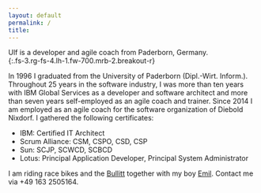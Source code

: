 ```yaml
---
layout: default
permalink: /
title:
---
```


<div>Ulf is a developer and agile coach from Paderborn, Germany.</div>
{:.fs-3.rg-fs-4.lh-1.fw-700.mrb-2.breakout-r}

In 1996 I graduated from the University of Paderborn (Dipl.-Wirt. Inform.). Throughout 25 years in the software industry, I was more than ten years with IBM Global Services as a developer and software architect and more than seven years self-employed as an agile coach and trainer. Since 2014 I am employed as an agile coach for the software organization of Diebold Nixdorf. I gathered the following certificates:

-   IBM: Certified IT Architect
-   Scrum Alliance: CSM, CSPO, CSD, CSP
-   Sun: SCJP, SCWCD, SCBCD
-   Lotus: Principal Application Developer, Principal System Administrator

I am riding race bikes and the [Bullitt]({{site.url}}/2016-10-02/) together with my boy [Emil]({{site.url}}/2016-09-25-2/). Contact me via +49 163 2505164.
